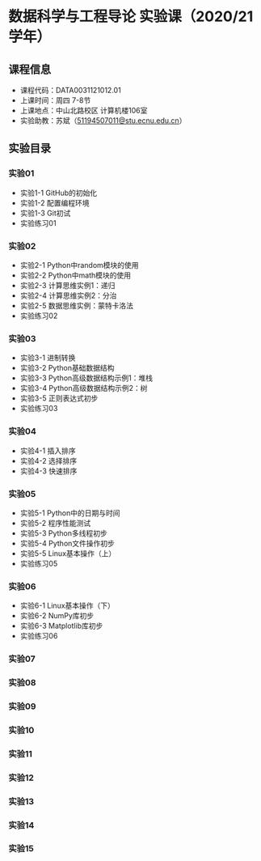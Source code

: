 # 数据科学与工程导论 实验课（2020/21学年）

## 课程信息

* 课程代码：DATA0031121012.01
* 上课时间：周四 7-8节
* 上课地点：中山北路校区 计算机楼106室
* 实验助教：苏斌（51194507011@stu.ecnu.edu.cn）

## 实验目录

### 实验01

* 实验1-1 GitHub的初始化
* 实验1-2 配置编程环境
* 实验1-3 Git初试
* 实验练习01

### 实验02

* 实验2-1 Python中random模块的使用
* 实验2-2 Python中math模块的使用
* 实验2-3 计算思维实例1：递归
* 实验2-4 计算思维实例2：分治
* 实验2-5 数据思维实例：蒙特卡洛法
* 实验练习02

### 实验03

* 实验3-1 进制转换
* 实验3-2 Python基础数据结构
* 实验3-3 Python高级数据结构示例1：堆栈
* 实验3-4 Python高级数据结构示例2：树
* 实验3-5 正则表达式初步
* 实验练习03

### 实验04

* 实验4-1 插入排序
* 实验4-2 选择排序
* 实验4-3 快速排序

### 实验05

* 实验5-1 Python中的日期与时间
* 实验5-2 程序性能测试
* 实验5-3 Python多线程初步
* 实验5-4 Python文件操作初步
* 实验5-5 Linux基本操作（上）
* 实验练习05

### 实验06

* 实验6-1 Linux基本操作（下）
* 实验6-2 NumPy库初步
* 实验6-3 Matplotlib库初步
* 实验练习06

### 实验07

### 实验08

### 实验09

### 实验10

### 实验11

### 实验12

### 实验13

### 实验14

### 实验15